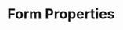 ---
title: Form Properties
content-type: "api-doc"
order: 8

# This parameter is used in _includes/connect/api-endpoint-rollup.html
# To display the correct description for a given form property
property-description: |
  {% assign integration = VARIABLE.display-name %}

  {% if VARIABLE.property-description %}
  {{ integration }} connections read data from {{ VARIABLE.property-description | flatify }} and correspond to source `type: {{ VARIABLE.api-type }}`.

  {% else %}
  {% case VARIABLE.source-type %}
  {% when 'database' %}
  {% assign first-letter = integration | slice: 0 %}

  {% if first-letter == "A"
  or first-letter == "O"
  or first-letter == "I"
  or first-letter == "E"
  or first-letter == "U" %}
      {% assign article = "an" %}
  {% else %}
  {% assign article = "a" %}
  {% endif %}

  {{ article | capitalize }} {{ integration }} connection reads data from {{ article }} {{ integration }} database and corresponds to source `type: {{ VARIABLE.api-type }}`.

  {% when 'saas' %}
  {{ integration }} connections read data from the {{ integration }} API and correspond to source `type: {{ VARIABLE.api-type }}`.
  
  {% else %}
  {% assign destination = VARIABLE.display-name %}
  A {{ destination }} connection writes data to a {{ destination }} database and corresponds to destination `type: {{ VARIABLE.api-type }}`.
  {% endcase %}
  {% endif %}


sections:
  - content: |
      Stitch connects to a large, diverse universe of applications and data warehouses, each of which is configured differently.

      The `properties` objects contain the properties necessary to create a source or destination object.

      For sources, these properties can also be found in the source's report card `step: form`.

      {% include connect/api-endpoint-rollup.html type="form-property" %}

  - title: "Destination Form Properties"
    anchor: "destination-form-properties"
    content: |
      Destination form properties should be sent in the `connection` argument when using the [Create]({{ api.core-objects.destinations.create.anchor }}) or [Update a Destination]({{ api.core-objects.destinations.update.anchor }}) endpoints.

      {% include connect/api-endpoint-rollup.html type="form-property" subtype="destination" %}
    include: |
      {% include connect/api-form-properties.html content="destination" %}
      

  - title: "Source Form Properties"
    anchor: "source-form-properties"
    content: |
      Source form properties should be sent in the `properties` argument when using the [Create]({{ api.core-objects.sources.create.anchor }}) or [Update a Source]({{ api.core-objects.sources.update.anchor }}) endpoints.

      All properties should be sent as strings.

      {% include connect/api-endpoint-rollup.html type="form-property" subtype="source" %}
    include: |
      {% include connect/api-form-properties.html content="source" %}
---